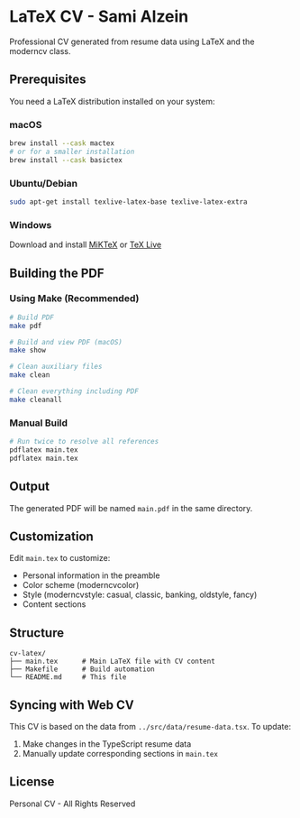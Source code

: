 # LaTeX CV - Sami Alzein

Professional CV generated from resume data using LaTeX and the moderncv class.

## Prerequisites

You need a LaTeX distribution installed on your system:

### macOS
```bash
brew install --cask mactex
# or for a smaller installation
brew install --cask basictex
```

### Ubuntu/Debian
```bash
sudo apt-get install texlive-latex-base texlive-latex-extra
```

### Windows
Download and install [MiKTeX](https://miktex.org/download) or [TeX Live](https://www.tug.org/texlive/)

## Building the PDF

### Using Make (Recommended)
```bash
# Build PDF
make pdf

# Build and view PDF (macOS)
make show

# Clean auxiliary files
make clean

# Clean everything including PDF
make cleanall
```

### Manual Build
```bash
# Run twice to resolve all references
pdflatex main.tex
pdflatex main.tex
```

## Output

The generated PDF will be named `main.pdf` in the same directory.

## Customization

Edit `main.tex` to customize:
- Personal information in the preamble
- Color scheme (moderncvcolor)
- Style (moderncvstyle: casual, classic, banking, oldstyle, fancy)
- Content sections

## Structure

```
cv-latex/
├── main.tex      # Main LaTeX file with CV content
├── Makefile      # Build automation
└── README.md     # This file
```

## Syncing with Web CV

This CV is based on the data from `../src/data/resume-data.tsx`. To update:
1. Make changes in the TypeScript resume data
2. Manually update corresponding sections in `main.tex`

## License

Personal CV - All Rights Reserved
